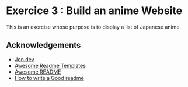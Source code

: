 # Exercice 3 : Build an anime Website

This is an exercise whose purpose is to display a list of Japanese anime.

## Acknowledgements

- [Jon.dev](http://www.portfolio.jon-dev.fr/site//)
- [Awesome Readme Templates](https://awesomeopensource.com/project/elangosundar/awesome-README-templates)
- [Awesome README](https://github.com/matiassingers/awesome-readme)
- [How to write a Good readme](https://bulldogjob.com/news/449-how-to-write-a-good-readme-for-your-github-project)
